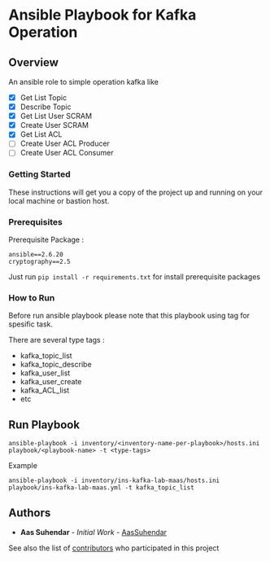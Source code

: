 # Ansible Playbook for Kafka Operation

## Overview
An ansible role to simple operation kafka like
- [x] Get List Topic
- [x] Describe Topic
- [x] Get List User SCRAM
- [x] Create User SCRAM
- [x] Get List ACL
- [ ] Create User ACL Producer
- [ ] Create User ACL Consumer

### Getting Started
These instructions will get you a copy of the project up and running on your local machine or bastion host. 

### Prerequisites
Prerequisite Package :
```
ansible==2.6.20
cryptography==2.5
```

Just run ```pip install -r requirements.txt``` for install prerequisite packages

### How to Run
Before run ansible playbook please note that this playbook using tag for spesific task.

There are several type tags :
- kafka_topic_list
- kafka_topic_describe
- kafka_user_list
- kafka_user_create
- kafka_ACL_list
- etc

## Run Playbook
```
ansible-playbook -i inventory/<inventory-name-per-playbook>/hosts.ini playbook/<playbook-name> -t <type-tags>
```

Example
```
ansible-playbook -i inventory/ins-kafka-lab-maas/hosts.ini playbook/ins-kafka-lab-maas.yml -t kafka_topic_list
```


## Authors

* **Aas Suhendar** - *Initial Work* - [AasSuhendar](https://github.com/AasSuhendar)

See also the list of [contributors](https://github.com/AasSuhendar/ansible-kafka-operations/contributors) who participated in this project
